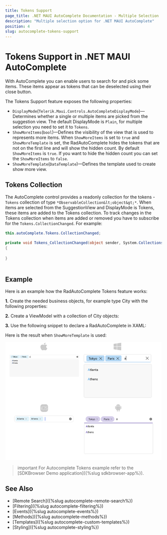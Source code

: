 ```yaml
---
title: Tokens Support
page_title: .NET MAUI AutoComplete Documentation - Multiple Selection
description: "Multiple selection option for .NET MAUI AutoComplete"
position: 4
slug: autocomplete-tokens-support
---
```


# Tokens Support in .NET MAUI AutoComplete

With AutoComplete you can enable users to search for and pick some items. These items appear as tokens that can be deselected using their close button.

The Tokens Support feature exposes the following properties:

* `DisplayMode`(`Telerik.Maui.Controls.AutoCompleteDisplayMode`)&mdash;Determines whether a single or multiple items are picked from the suggestion view. The default DisplayMode is `Plain`, for multiple selection you need to set it to `Tokens`.
* `ShowMoreItems`(`bool`)&mdash;Defines the visibility of the view that is used to represents more items. When `ShowMoreItems` is set to `true` and `ShowMoreTemplate` is set, the RadAutoComplete hides the tokens that are not on the first line and will show the hidden count. By default `ShowMoreItems` is `true`. If you want to hide the hidden count you can set the `ShowMoreItems` to `false`.
* `ShowMoreTemplate`(`DataTemplate`)&mdash;Defines the template used to create show more view.

## Tokens Collection

The AutoComplete control provides a readonly collection for the tokens - `Tokens` collection of type `*ObservableCollection&lt;object&gt;*`. When items are selected from the SuggestionView and DisplayMode is Tokens, these items are added to the Tokens collection. To track changes in the Tokens collection when items are added or removed you have to subscribe for the `Tokens.CollectionChanged`. 
For example:

```C#
this.autoComplete.Tokens.CollectionChanged;
```

```C#
private void Tokens_CollectionChanged(object sender, System.Collections.Specialized.NotifyCollectionChangedEventArgs e)
{
   
}
  
```

## Example

Here is an example how the RadAutoComplete Tokens feature works:

**1.** Create the needed business objects, for example type City with the following properties:

<snippet id='autocomplete-city-businessobject'/>

**2.** Create a ViewModel with a collection of City objects:

<snippet id='autocomplete-city-viewmodel'/>

**3.** Use the following snippet to declare a RadAutoComplete in XAML:

<snippet id='autocomplete-tokens'/>

Here is the result when `ShowMoreTemplate` is used:

![AutoComplete Tokens Support](images/autocomplete-features-tokens-support.png "AutoComplete Tokens Support")

>important For Autocomplete Tokens example refer to the [SDKBrowser Demo application]({%slug sdkbrowser-app%}).

## See Also

- [Remote Search]({%slug autocomplete-remote-search%})
- [Filtering]({%slug autocomplete-filtering%})
- [Events]({%slug autocomplete-events%})
- [Methods]({%slug autocomplete-methods%})
- [Templates]({%slug autocomplete-custom-templates%})
- [Styling]({%slug autocomplete-styling%})